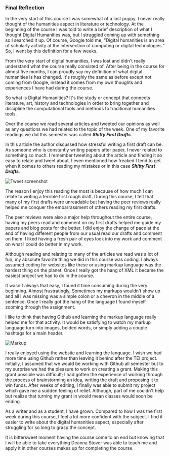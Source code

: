 ### Final Reflection

   In the very start of this course I was somewhat of a lost puppy. I never really thought of the humanities aspect in literature or technology. At the beginning of the course I was told to write a brief description of what I thought Digital Humanities was, but I struggled coming up with something so I searched it up. Of course, Google told me, "Digital humanities is an area of scholarly activity at the intersection of computing or digital technologies." So, I went by this definition for a few weeks. 

From the very start of digital humanities, I was lost and didn't really understand what the course really consisted of. After being in the course for almost five months, I can proudly say my definition of what digital humanities is has changed. It's roughly the same as before except not coming from Google, instead it comes from my own thoughts and experiences I have had during the course. 

So what is Digital Humanities? It's the study or concept that connects literature, art, history and technologies in order to bring together and discipline the computational tools and methods to traditional humanities tools. 

Over the course we read several articles and tweeted our opinions as well as any questions we had related to the topic of the week. One of my favorite readings we did this semester was called ***Shitty First Drafts***.
  
In this article the author discussed how stressful writing a first draft can be. As someone who is constantly writing papers after paper, I never related to something so much. I remember tweeting about the article and finding it so easy to relate and tweet about. I even mentioned how freaked I tend to get when it comes to others reading my mistakes or in this case ***Shitty First Drafts***.

![Tweet screenshot](https://AdaChicas3.github.io/Ada-Chicas-CNU/images/tweet.png)

The reason I enjoy this reading the most is because of how much I can relate to writing a terrible first rough draft. During this course, I felt that many of my first drafts were unreadable but having the peer reviews really helped me conquer the embarrassment of others reading my first drafts. 

The peer reviews were also a major help throughout the entire course, having my peers read and comment on my first drafts helped me guide my papers and blog posts for the better. I did enjoy the change of pace at the end of having different people from our usual read our drafts and comment on them. I liked having a fresh pair of eyes look into my work and comment on what I could do better in my work.  

Although reading and relating to many of the articles we read was a lot of fun, my absolute favorite thing we did in this course was coding. I always assumed coding for websites like these or using markup language was the hardest thing on the planet. Once I really got the hang of XML it became the easiest project we had to do in the course. 

It wasn't always that easy, I found it time consuming during the very beginning. Almost frustratingly, Sometimes my markups wouldn't show up and all I was missing was a simple colon or a chevron in the middle of a sentence. Once I really got the hang of the language I found myself zooming through the assignment. 
  
I like to think that having Github and learning the markup language really helped me for that activity. It would be satisfying to watch my markup language turn into images, bolded words, or simply adding a couple hashtags for a main header. 

![Markup](https://AdaChicas3.github.io/Ada-Chicas-CNU/images/markup.png)

I really enjoyed using the website and learning the language. I wish we had more time using Github rather than leaving it behind after the TEI project. Initially, I assumed that we would be working with Github all semester but to my surprise we had the pleasure to work on creating a grant. Making this grant possible was difficult; I had gotten the experience of working through the process of brainstorming an idea, writing the draft and proposing it to win funds. After weeks of editing, I finally was able to submit my project which gave me a sudden feeling of relief. Although, part of me couldn't help but realize that turning my grant in would mean classes would soon be ending.  

As a writer and as a student, I have grown. Compared to how I was the first week during this course, I feel a lot more confident with the subject. I find it easier to write about the digital humanities aspect, especially after struggling for so long to grasp the concept.

 It is bittersweet moment having the course come to an end but knowing that I will be able to take everything Deanna Stover was able to teach me and apply it in other courses makes up for completing the course. 
 


